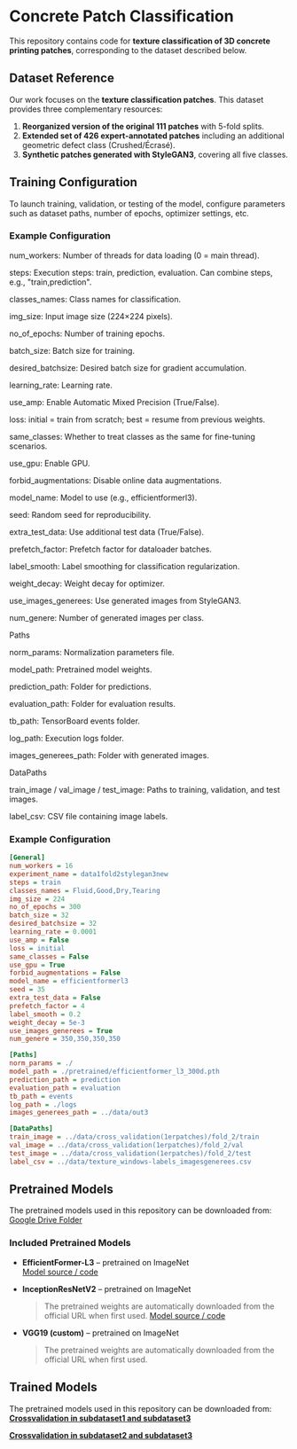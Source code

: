 # Concrete Patch Classification

This repository contains code for **texture classification of 3D concrete printing patches**, corresponding to the dataset described below.

## Dataset Reference
Our work focuses on the **texture classification patches**. This dataset provides three complementary resources:

1. **Reorganized version of the original 111 patches** with 5-fold splits.
2. **Extended set of 426 expert-annotated patches** including an additional geometric defect class (Crushed/Écrasé).  
3. **Synthetic patches generated with StyleGAN3**, covering all five classes.


## Training Configuration

To launch training, validation, or testing of the model, configure parameters such as dataset paths, number of epochs, optimizer settings, etc.  

### Example Configuration
  num_workers: Number of threads for data loading (0 = main thread).
  
  steps: Execution steps: train, prediction, evaluation. Can combine steps, e.g., "train,prediction".
  
  classes_names: Class names for classification.
  
  img_size: Input image size (224×224 pixels).
  
  no_of_epochs: Number of training epochs.
  
  batch_size: Batch size for training.
  
  desired_batchsize: Desired batch size for gradient accumulation.
  
  learning_rate: Learning rate.
  
  use_amp: Enable Automatic Mixed Precision (True/False).
  
  loss: initial = train from scratch; best = resume from previous weights.
  
  same_classes: Whether to treat classes as the same for fine-tuning scenarios.
  
  use_gpu: Enable GPU.
  
  forbid_augmentations: Disable online data augmentations.
  
  model_name: Model to use (e.g., efficientformerl3).
  
  seed: Random seed for reproducibility.
  
  extra_test_data: Use additional test data (True/False).
  
  prefetch_factor: Prefetch factor for dataloader batches.
  
  label_smooth: Label smoothing for classification regularization.
  
  weight_decay: Weight decay for optimizer.
  
  use_images_generees: Use generated images from StyleGAN3.
  
  num_genere: Number of generated images per class.
  
  Paths
  
  norm_params: Normalization parameters file.
  
  model_path: Pretrained model weights.
  
  prediction_path: Folder for predictions.
  
  evaluation_path: Folder for evaluation results.
  
  tb_path: TensorBoard events folder.
  
  log_path: Execution logs folder.
  
  images_generees_path: Folder with generated images.
  
  DataPaths
  
  train_image / val_image / test_image: Paths to training, validation, and test images.
  
  label_csv: CSV file containing image labels.

### Example Configuration

  ```ini
  [General]
  num_workers = 16
  experiment_name = data1fold2stylegan3new
  steps = train
  classes_names = Fluid,Good,Dry,Tearing
  img_size = 224
  no_of_epochs = 300
  batch_size = 32
  desired_batchsize = 32
  learning_rate = 0.0001
  use_amp = False
  loss = initial
  same_classes = False
  use_gpu = True
  forbid_augmentations = False
  model_name = efficientformerl3
  seed = 35
  extra_test_data = False
  prefetch_factor = 4
  label_smooth = 0.2
  weight_decay = 5e-3
  use_images_generees = True
  num_genere = 350,350,350,350
  
  [Paths]
  norm_params = ./
  model_path = ./pretrained/efficientformer_l3_300d.pth
  prediction_path = prediction
  evaluation_path = evaluation
  tb_path = events
  log_path = ./logs
  images_generees_path = ../data/out3
  
  [DataPaths]
  train_image = ../data/cross_validation(1erpatches)/fold_2/train
  val_image = ../data/cross_validation(1erpatches)/fold_2/val
  test_image = ../data/cross_validation(1erpatches)/fold_2/test
  label_csv = ../data/texture_windows-labels_imagesgenerees.csv

```


## Pretrained Models
The pretrained models used in this repository can be downloaded from:  
[Google Drive Folder](https://drive.google.com/file/d/1xeNe-H36_Me3ET4Yl3Nymxbsix0M8InG/view?usp=sharing)

### Included Pretrained Models

- **EfficientFormer-L3** – pretrained on ImageNet  
  [Model source / code](https://github.com/snap-research/EfficientFormer.git)  

- **InceptionResNetV2** – pretrained on ImageNet  
  > The pretrained weights are automatically downloaded from the official URL when first used.
  [Model source / code](https://github.com/Cadene/pretrained-models.pytorch.git) 

- **VGG19 (custom)** – pretrained on ImageNet  
  > The pretrained weights are automatically downloaded from the official URL when first used.


## Trained Models
The pretrained models used in this repository can be downloaded from:  
[**Crossvalidation in subdataset1 and subdataset3**](https://drive.google.com/file/d/15aNyjWIzbQUIV6rvJ2tOo9cstdn7bKef/view?usp=sharing)

[**Crossvalidation in subdataset2 and subdataset3**](https://drive.google.com/file/d/15aNyjWIzbQUIV6rvJ2tOo9cstdn7bKef/view?usp=sharing)
